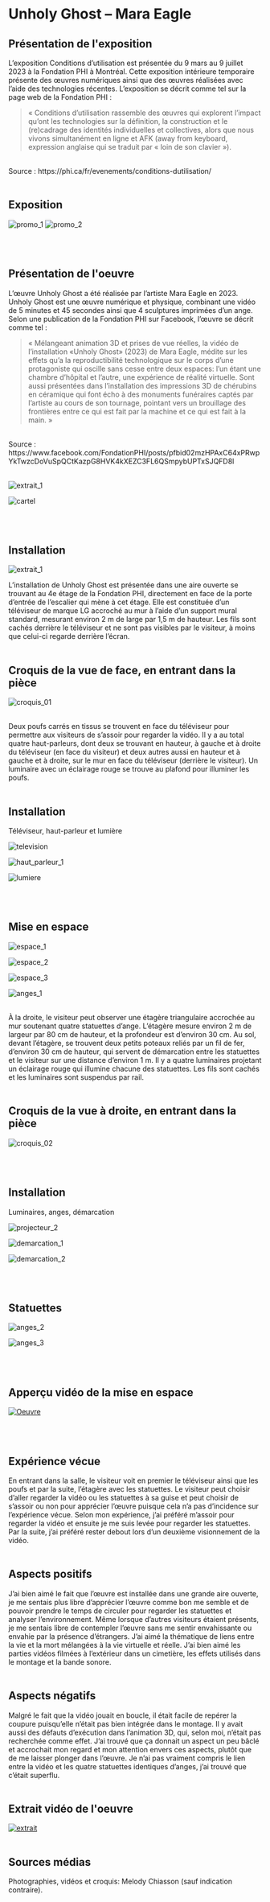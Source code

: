 # Unholy Ghost – Mara Eagle #


## Présentation de l'exposition ##

L’exposition Conditions d’utilisation est présentée du 9 mars au 9 juillet 2023 à la Fondation PHI à Montréal. Cette exposition intérieure temporaire présente des œuvres numériques ainsi que des œuvres réalisées avec l’aide des technologies récentes. L’exposition se décrit comme tel sur la page web de la Fondation PHI : 
> « Conditions d’utilisation rassemble des œuvres qui explorent l’impact qu’ont les technologies sur la définition, la construction et le (re)cadrage des identités individuelles et collectives, alors que nous vivons simultanément en ligne et AFK (away from keyboard, expression anglaise qui se traduit par « loin de son clavier »). 
<br>
Source : https://phi.ca/fr/evenements/conditions-dutilisation/
<br>
<br>

## Exposition ##

![promo_1](medias/Conditions_dutilisation_Fondation_PHI_exposition.jpg)
![promo_2](medias/Conditions_dutilisation_Fondation_PHI_exterieur.jpg)

<br>
<br>
 
## Présentation de l'oeuvre ##

L’œuvre Unholy Ghost a été réalisée par l’artiste Mara Eagle en 2023. Unholy Ghost est une œuvre numérique et physique, combinant une vidéo de 5 minutes et 45 secondes ainsi que 4 sculptures imprimées d’un ange. 
<br>Selon une publication de la Fondation PHI sur Facebook, l’œuvre se décrit comme tel : 
> « Mélangeant animation 3D et prises de vue réelles, la vidéo de l’installation «Unholy Ghost» (2023) de Mara Eagle, médite sur les effets qu’a la reproductibilité technologique sur le corps d’une protagoniste qui oscille sans cesse entre deux espaces: l’un étant une chambre d’hôpital et l’autre, une expérience de réalité virtuelle. 
Sont aussi présentées dans l’installation des impressions 3D de chérubins en céramique qui font écho à des monuments funéraires captés par l’artiste au cours de son tournage, pointant vers un brouillage des frontières entre ce qui est fait par la machine et ce qui est fait à la main. »
<br>
Source : https://www.facebook.com/FondationPHI/posts/pfbid02mzHPAxC64xPRwpYkTwzcDoVuSpQCtKazpG8HVK4kXEZC3FL6QSmpybUPTxSJQFD8l
<br>
<br>

![extrait_1](medias/Conditions_dutilisation_Unholy_Ghost_extrait_01.jpg.jpg)

![cartel](medias/Conditions_dutilisation_Unholy_Ghost_cartel.jpg)

<br>
<br>
 
 ## Installation ##
 
 ![extrait_1](medias/Conditions_dutilisation_Unholy_Ghost_espace_03.jpg.jpg)
 
L’installation de Unholy Ghost est présentée dans une aire ouverte se trouvant au 4e étage de la Fondation PHI, directement en face de la porte d’entrée de l’escalier qui mène à cet étage. Elle est constituée d’un téléviseur de marque LG accroché au mur à l’aide d’un support mural standard, mesurant environ 2 m de large par 1,5 m de hauteur. Les fils sont cachés derrière le téléviseur et ne sont pas visibles par le visiteur, à moins que celui-ci regarde derrière l’écran.
<br>
<br>

## Croquis de la vue de face, en entrant dans la pièce ##

![croquis_01](medias/Conditions_dutilisation_Unholy_Ghost_croquis_01.jpg)

<br>
Deux poufs carrés en tissus se trouvent en face du téléviseur pour permettre aux visiteurs de s’assoir pour regarder la vidéo. Il y a au total quatre haut-parleurs, dont deux se trouvant en hauteur, à gauche et à droite du téléviseur (en face du visiteur) et deux autres aussi en hauteur et à gauche et à droite, sur le mur en face du téléviseur (derrière le visiteur). Un luminaire avec un éclairage rouge se trouve au plafond pour illuminer les poufs.
<br>
<br>

## Installation ##
Téléviseur, haut-parleur et lumière
<br>

![television](medias/Conditions_dutilisation_Unholy_Ghost_television_03.jpg.jpg)

![haut_parleur_1](medias/Conditions_dutilisation_Unholy_Ghost_haut_parleur.jpg.jpg)

![lumiere](medias/Conditions_dutilisation_Unholy_Ghost_lumiere.jpg.jpg)

<br>
<br>

## Mise en espace ##

![espace_1](medias/Conditions_dutilisation_Unholy_Ghost_espace_02.jpg.jpg)

![espace_2](medias/Conditions_dutilisation_Unholy_Ghost_espace_01.jpg.jpg)

![espace_3](medias/Conditions_dutilisation_Unholy_Ghost_espace_04.jpg.jpg)

![anges_1](medias/Conditions_dutilisation_Unholy_Ghost_anges_01.jpg.jpg)

<br>
À la droite, le visiteur peut observer une étagère triangulaire accrochée au mur soutenant quatre statuettes d’ange. L’étagère mesure environ 2 m de largeur par 80 cm de hauteur, et la profondeur est d’environ 30 cm. Au sol, devant l’étagère, se trouvent deux petits poteaux reliés par un fil de fer, d’environ 30 cm de hauteur, qui servent de démarcation entre les statuettes et le visiteur sur une distance d’environ 1 m. Il y a quatre luminaires projetant un éclairage rouge qui illumine chacune des statuettes. Les fils sont cachés et les luminaires sont suspendus par rail.
<br>
<br>

## Croquis de la vue à droite, en entrant dans la pièce ##

![croquis_02](medias/Conditions_dutilisation_Unholy_Ghost_croquis_02.jpg)

<br>
<br>

## Installation ##
Luminaires, anges, démarcation
<br>

![projecteur_2](medias/Conditions_dutilisation_Unholy_Ghost_anges_luminaires_02.jpg.jpg)

![demarcation_1](medias/Conditions_dutilisation_Unholy_Ghost_demarcation_anges.jpg.jpg)

![demarcation_2](medias/Conditions_dutilisation_Unholy_Ghost_demarcation.jpg.jpg)

<br>
<br>

## Statuettes ##

![anges_2](medias/Conditions_dutilisation_Unholy_Ghost_anges_02.jpg.jpg)

![anges_3](medias/Conditions_dutilisation_Unholy_Ghost_anges_03.jpg.jpg)

<br>
<br>

## Apperçu vidéo de la mise en espace ##

[![Oeuvre](http://img.youtube.com/vi/Xbo-yxh7BCY/0.jpg)](http://www.youtube.com/watch?v=Xbo-yxh7BCY)

<br>
<br>

## Expérience vécue ##
En entrant dans la salle, le visiteur voit en premier le téléviseur ainsi que les poufs et par la suite, l’étagère avec les statuettes. Le visiteur peut choisir d’aller regarder la vidéo ou les statuettes à sa guise et peut choisir de s’assoir ou non pour apprécier l’œuvre puisque cela n’a pas d’incidence sur l’expérience vécue. 
Selon mon expérience, j’ai préféré m’assoir pour regarder la vidéo et ensuite je me suis levée pour regarder les statuettes. Par la suite, j’ai préféré rester debout lors d’un deuxième visionnement de la vidéo.
<br>
<br>

## Aspects positifs ##
J’ai bien aimé le fait que l’œuvre est installée dans une grande aire ouverte, je me sentais plus libre d’apprécier l’œuvre comme bon me semble et de pouvoir prendre le temps de circuler pour regarder les statuettes et analyser l’environnement. Même lorsque d’autres visiteurs étaient présents, je me sentais libre de contempler l’œuvre sans me sentir envahissante ou envahie par la présence d’étrangers. J’ai aimé la thématique de liens entre la vie et la mort mélangées à la vie virtuelle et réelle. J’ai bien aimé les parties vidéos filmées à l’extérieur dans un cimetière, les effets utilisés dans le montage et la bande sonore.
<br>
<br>

## Aspects négatifs ##
Malgré le fait que la vidéo jouait en boucle, il était facile de repérer la coupure puisqu’elle n’était pas bien intégrée dans le montage. Il y avait aussi des défauts d’exécution dans l’animation 3D, qui, selon moi, n’était pas recherchée comme effet. J’ai trouvé que ça donnait un aspect un peu bâclé et accrochait mon regard et mon attention envers ces aspects, plutôt que de me laisser plonger dans l’œuvre. Je n’ai pas vraiment compris le lien entre la vidéo et les quatre statuettes identiques d’anges, j’ai trouvé que c’était superflu.
<br>
<br>

## Extrait vidéo de l'oeuvre ##

[![extrait](http://img.youtube.com/vi/QulxXJd3nuQ/0.jpg)](http://www.youtube.com/watch?v=QulxXJd3nuQ)
<br>
<br>
## Sources médias ##
Photographies, vidéos et croquis: Melody Chiasson (sauf indication contraire).


